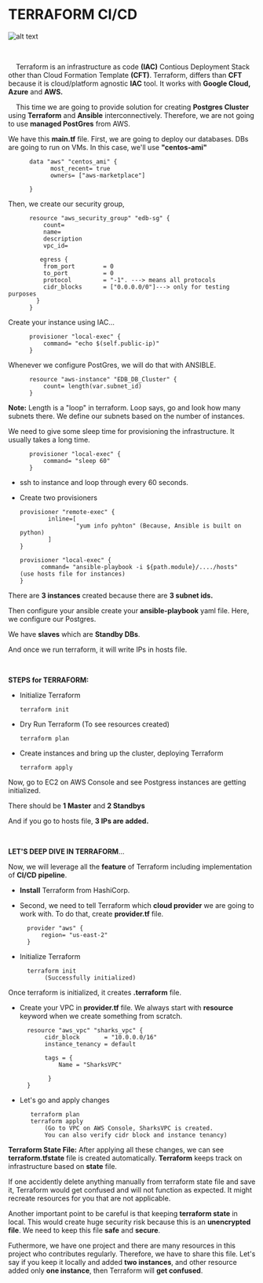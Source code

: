 # TERRAFORM CI/CD

![alt text](https://github.com/tanersa/terraform/blob/feature/terraform-iac/terraform.png)

<br />

&nbsp; &nbsp; Terraform is an infrastructure as code **(IAC)** Contious Deployment Stack other than Cloud Formation Template **(CFT)**. Terraform, 
differs than **CFT** because it is cloud/platform agnostic **IAC** tool. It works with **Google Cloud, Azure** and **AWS.**

&nbsp; &nbsp; This time we are going to provide solution for creating **Postgres Cluster** using **Terraform** and **Ansible** interconnectively. Therefore,
we are not going to use **managed PostGres** from AWS. 

We have this **main.tf** file. First, we are going to deploy our databases. DBs are going to run on VMs. In this case, we'll use **"centos-ami"**

          data "aws" "centos_ami" {
                most_recent= true
                owners= ["aws-marketplace"]
          
          }
          
Then, we create our security group,

          resource "aws_security_group" "edb-sg" {
              count= 
              name=
              description
              vpc_id=
                
             egress {
              from_port        = 0
              to_port          = 0
              protocol         = "-1". ---> means all protocols
              cidr_blocks      = ["0.0.0.0/0"]---> only for testing purposes
            }      
          }
          
Create your instance using IAC...

          provisioner "local-exec" {
              command= "echo $(self.public-ip)"   
          }
          
Whenever we configure PostGres, we will do that with ANSIBLE.

          resource "aws-instance" "EDB_DB_Cluster" {
              count= length(var.subnet_id)     
          }
          
**Note:** Length is a "loop" in terraform. Loop says, go and look how many subnets there. We define our subnets based on the number of instances.       
       
We need to give some sleep time for provisioning the infrastructure. It usually takes a long time.          
          
          provisioner "local-exec" {
              command= "sleep 60"   
          }
          
   -  ssh to instance and loop through every 60 seconds. 
   -  Create two provisioners

          provisioner "remote-exec" {
                  inline=[
                          "yum info pyhton" (Because, Ansible is built on python)
                  ]
          }
          
          provisioner "local-exec" {
                command= "ansible-playbook -i ${path.module}/..../hosts"   (use hosts file for instances) 
          }
          
There are **3 instances** created because there are **3 subnet ids.**

Then configure your ansible create your **ansible-playbook** yaml file. Here, we configure our Postgres.

We have **slaves** which are **Standby DBs**. 

And once we run terraform, it will write IPs in hosts file.

<br />

**STEPS for TERRAFORM:**

   -  Initialize Terraform

          terraform init   
          
   -  Dry Run Terraform (To see resources created)

          terraform plan 
          
   -  Create instances and bring up the cluster, deploying Terraform
      
          terraform apply        

Now, go to EC2 on AWS Console and see Postgress instances are getting initialized. 

There should be **1 Master** and **2 Standbys**

And if you go to hosts file, **3 IPs are added.**

<br />

**LET'S DEEP DIVE IN TERRAFORM**...

Now, we will leverage all the **feature** of Terraform including implementation of **CI/CD pipeline**.

   -  **Install** Terraform from HashiCorp. 
   -  Second, we need to tell Terraform which **cloud provider** we are going to work with. To do that, create **provider.tf** file. 

            provider "aws" {
                region= "us-east-2"        
            }
            
   -  Initialize Terraform 
            
            terraform init 
                 (Successfully initialized)
                 
Once terraform is initialized, it creates **.terraform** file. 

   -  Create your VPC in **provider.tf** file. We always start with **resource** keyword when we create something from scratch.

            resource "aws_vpc" "sharks_vpc" {
                 cidr_block       = "10.0.0.0/16"
                 instance_tenancy = default

                 tags = {
                     Name = "SharksVPC"
           
                  }
            } 
            
   -  Let's go and apply changes
             
             terraform plan
             terraform apply 
                 (Go to VPC on AWS Console, SharksVPC is created.
                 You can also verify cidr block and instance tenancy)
 
 **Terraform State File:**
 After applying all these changes, we can see **terraform.tfstate** file is created automatically. **Terraform** keeps track on infrastructure based 
 on **state** file.
 
 If one accidently delete anything manually from terraform state file and save it, Terraform would get confused and will not function as expected. It might
 recreate resources for you that are not applicable. 
 
 Another important point to be careful is that keeping **terraform state** in local. This would create huge security risk because this is an **unencrypted file**.
 We need to keep this file **safe** and **secure**. 
 
 Futhermore, we have one project and there are many resources in this project who contributes regularly. Therefore, we have to share this file. Let's say if you
 keep it locally and added **two instances**, and other resource added only **one instance**, then Terraform will **get confused**.
 
 

            
                                                  
                                                                      







        
           
                


























          
          
          
          
          
          
          

